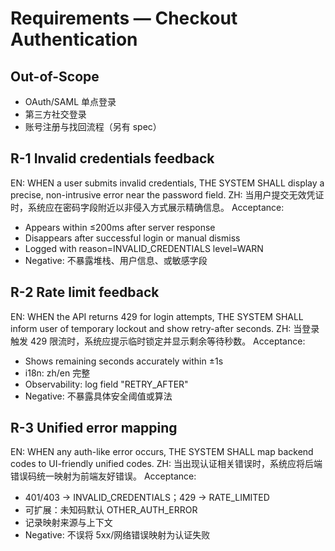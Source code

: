 # Requirements — Checkout Authentication

## Out-of-Scope
- OAuth/SAML 单点登录
- 第三方社交登录
- 账号注册与找回流程（另有 spec）

## R-1 Invalid credentials feedback
EN: WHEN a user submits invalid credentials, THE SYSTEM SHALL display a precise, non-intrusive error near the password field.
ZH: 当用户提交无效凭证时，系统应在密码字段附近以非侵入方式展示精确信息。
Acceptance:
- Appears within ≤200ms after server response
- Disappears after successful login or manual dismiss
- Logged with reason=INVALID_CREDENTIALS level=WARN
- Negative: 不暴露堆栈、用户信息、或敏感字段

## R-2 Rate limit feedback
EN: WHEN the API returns 429 for login attempts, THE SYSTEM SHALL inform user of temporary lockout and show retry-after seconds.
ZH: 当登录触发 429 限流时，系统应提示临时锁定并显示剩余等待秒数。
Acceptance:
- Shows remaining seconds accurately within ±1s
- i18n: zh/en 完整
- Observability: log field "RETRY_AFTER"
- Negative: 不暴露具体安全阈值或算法

## R-3 Unified error mapping
EN: WHEN any auth-like error occurs, THE SYSTEM SHALL map backend codes to UI-friendly unified codes.
ZH: 当出现认证相关错误时，系统应将后端错误码统一映射为前端友好错误。
Acceptance:
- 401/403 → INVALID_CREDENTIALS；429 → RATE_LIMITED
- 可扩展：未知码默认 OTHER_AUTH_ERROR
- 记录映射来源与上下文
- Negative: 不误将 5xx/网络错误映射为认证失败